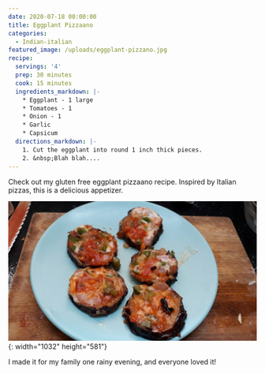 ```yaml
---
date: 2020-07-18 00:00:00
title: Eggplant Pizzaano
categories:
  - Indian-italian
featured_image: /uploads/eggplant-pizzano.jpg
recipe:
  servings: '4'
  prep: 30 minutes
  cook: 15 minutes
  ingredients_markdown: |-
    * Eggplant - 1 large
    * Tomatoes - 1
    * Onion - 1
    * Garlic
    * Capsicum
  directions_markdown: |-
    1. Cut the eggplant into round 1 inch thick pieces.
    2. &nbsp;Blah blah....
---
```


Check out my gluten free eggplant pizzaano recipe. Inspired by Italian pizzas, this is a delicious appetizer.

![](/uploads/eggplant-pizza.jpg){: width="1032" height="581"}

I made it for my family one rainy evening, and everyone loved it\!